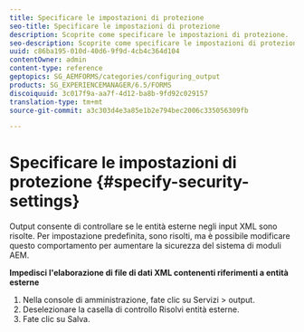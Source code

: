```yaml
---
title: Specificare le impostazioni di protezione
seo-title: Specificare le impostazioni di protezione
description: Scoprite come specificare le impostazioni di protezione.
seo-description: Scoprite come specificare le impostazioni di protezione.
uuid: c86ba195-010d-40d6-9f9d-4cb4c364d104
contentOwner: admin
content-type: reference
geptopics: SG_AEMFORMS/categories/configuring_output
products: SG_EXPERIENCEMANAGER/6.5/FORMS
discoiquuid: 3c017f9a-aa7f-4d12-ba8b-9fd92c029157
translation-type: tm+mt
source-git-commit: a3c303d4e3a85e1b2e794bec2006c335056309fb

---
```



# Specificare le impostazioni di protezione {#specify-security-settings}

Output consente di controllare se le entità esterne negli input XML sono risolte. Per impostazione predefinita, sono risolti, ma è possibile modificare questo comportamento per aumentare la sicurezza del sistema di moduli AEM.

**Impedisci l&#39;elaborazione di file di dati XML contenenti riferimenti a entità esterne**

1. Nella console di amministrazione, fate clic su Servizi > output.
1. Deselezionare la casella di controllo Risolvi entità esterne.
1. Fate clic su Salva.

